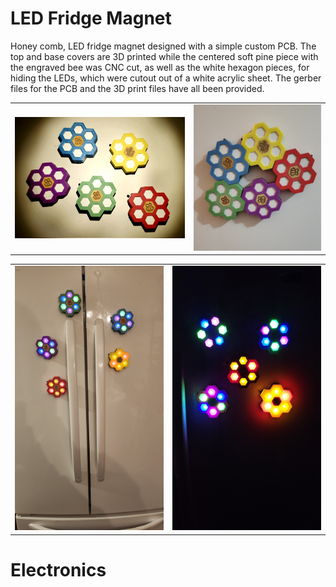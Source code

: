 # LED Fridge Magnet
Honey comb, LED fridge magnet designed with a simple custom PCB. The top and base covers are 3D printed while the centered 
soft pine piece with the engraved bee was CNC cut, as well as the white hexagon pieces, for hiding the LEDs, which were cutout out of a white acrylic sheet. The gerber files for the PCB and the 3D print files have all been provided.

<table>
    <tr>
    <td><img src=docs/images/cover_pic02.jpg width="800"></td>
    <td><img src=docs/images/cover_pic01.jpg width="600"></td>
    </tr>
<table>
    <tr>
    <td><img src=docs/images/fridge_pic.jpg width="600"></td>
    <td><img src=docs/images/night_fridge_pic.jpg width="600"></td>
    </tr>
</table>

# Electronics